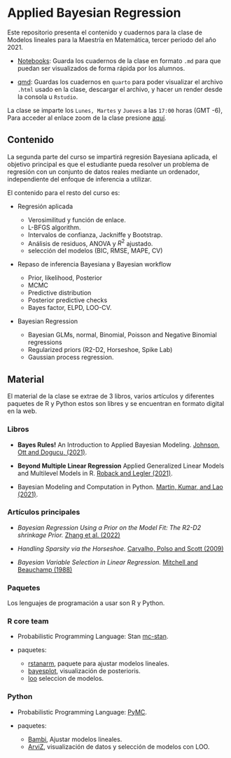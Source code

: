 # Applied Bayesian Regression

Este repositorio presenta el contenido y cuadernos para la clase de Modelos lineales para la Maestría en Matemática, tercer periodo del año 2021. 

  + [Notebooks](https://github.com/asael697/Appplied-Bayesian-Regression/tree/main/Notebooks): Guarda los cuadernos de la clase en formato `.md`  para que puedan ser visualizados de forma rápida por los alumnos.
  
  + [qmd](): Guardas los cuadernos en `quarto` para poder visualizar el archivo `.html` usado en la clase, descargar el archivo, y hacer un render desde la consola u `Rstudio`.
  
La clase se imparte los `Lunes, Martes` y `Jueves` a las `17:00` horas (GMT -6), Para acceder al enlace zoom de la clase presione [aquí](https://aalto.zoom.us/j/63860483890).

## Contenido

La segunda parte del curso se impartirá regresión Bayesiana aplicada, el objetivo principal es que el estudiante pueda resolver un problema de regresión con un conjunto de datos reales mediante un ordenador, independiente del enfoque de inferencia a utilizar. 

El contenido para el resto del curso es:

 + Regresión aplicada
  
     - Verosimilitud y función de enlace.
     - L-BFGS algorithm.
     - Intervalos de confianza, Jackniffe y Bootstrap.
     - Análisis de residuos, ANOVA  y $R^2$ ajustado.
     - selección del modelos (BIC, RMSE, MAPE, CV)
 
 + Repaso de inferencia Bayesiana y Bayesian workflow

    - Prior, likelihood, Posterior
    - MCMC
    - Predictive distribution
    - Posterior predictive checks
    - Bayes factor, ELPD, LOO-CV.
  
 + Bayesian Regression
   
   - Bayesian GLMs, normal, Binomial, Poisson and Negative Binomial regressions
   - Regularized priors (R2-D2, Horseshoe, Spike Lab)
   - Gaussian process regression.
   
## Material 
  
El material de la clase se extrae de 3 libros, varios artículos y diferentes paquetes de R y Python estos son libres y se encuentran en formato digital en la web. 

### Libros

 + **Bayes Rules!** An Introduction to Applied Bayesian Modeling. [Johnson, Ott and Dogucu, (2021)](https://www.bayesrulesbook.com/).
 
 + **Beyond Multiple Linear Regression** Applied Generalized Linear Models and Multilevel Models in R. [Roback and Legler (2021)](https://bookdown.org/roback/bookdown-BeyondMLR/).
 
 + Bayesian Modeling and Computation in Python. [Martin, Kumar, and Lao (2021)](https://bayesiancomputationbook.com/welcome.html).

### Artículos principales   
   
   + *Bayesian Regression Using a Prior on the Model Fit: The R2-D2 shrinkage Prior.* [Zhang et al. (2022)](https://doi.org/10.1080/01621459.2020.1825449)
   
   + *Handling Sparsity via the Horseshoe.* [Carvalho, Polso and Scott (2009)](https://proceedings.mlr.press/v5/carvalho09a.html)
   
   + *Bayesian Variable Selection in Linear Regression.* [Mitchell and Beauchamp (1988)](https://doi.org/10.1080/01621459.1988.10478694)

### Paquetes

Los lenguajes de programación a usar son R y Python.
 
### R core team
 
  + Probabilistic Programming Language: Stan [mc-stan](https://mc-stan.org/users/interfaces/rstan).
  
  + paquetes: 
  
    - [rstanarm](https://mc-stan.org/rstanarm/), paquete para ajustar modelos lineales.
    - [bayesplot](https://mc-stan.org/bayesplot/), visualización de posterioris.
    - [loo](https://mc-stan.org/loo/) seleccion de modelos.
  
   
### Python
 
  + Probabilistic Programming Language: [PyMC](https://www.pymc.io/welcome.html).
  
  + paquetes: 
  
    - [Bambi]( https://bambinos.github.io/bambi/main/index.html#), Ajustar modelos lineales.
    - [ArviZ](https://arviz-devs.github.io/arviz/index.html), visualización de datos y selección de modelos con LOO.
    
